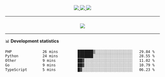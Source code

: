 <h3 align="center">
  <a href="https://github.com/hwalker928">
      <img src="https://img.shields.io/github/followers/hwalker928?label=Followers&style=for-the-badge&color=lightblue">
  </a>
  <a href="https://harryw.link/discord" alt="Discord">
      <img src="https://img.shields.io/discord/738451951758606336?label=discord&style=for-the-badge&color=lightblue"/>
  </a>
  <a href="https://harryw.link/sparked" alt="Sparked Host">
      <img src="https://img.shields.io/static/v1?label=Sponsor&message=Sparked%20Host&color=yellow&style=for-the-badge"/>
  </a>
</h3>

<hr>


<h3 align="center">
  <a href="https://github.com/hwalker928">
      <img src="https://github-profile-trophy.vercel.app/?username=hwalker928&no-bg=true&no-frame=true">
  </a>
</h3>


<hr>

📊 **Development statistics**

<!--START_SECTION:waka-->

```txt
PHP              26 mins         ███████▒░░░░░░░░░░░░░░░░░   29.84 %
Python           24 mins         ███████░░░░░░░░░░░░░░░░░░   28.55 %
Other            9 mins          ██▓░░░░░░░░░░░░░░░░░░░░░░   11.02 %
Go               9 mins          ██▓░░░░░░░░░░░░░░░░░░░░░░   10.79 %
TypeScript       5 mins          █▓░░░░░░░░░░░░░░░░░░░░░░░   06.23 %
```

<!--END_SECTION:waka-->
